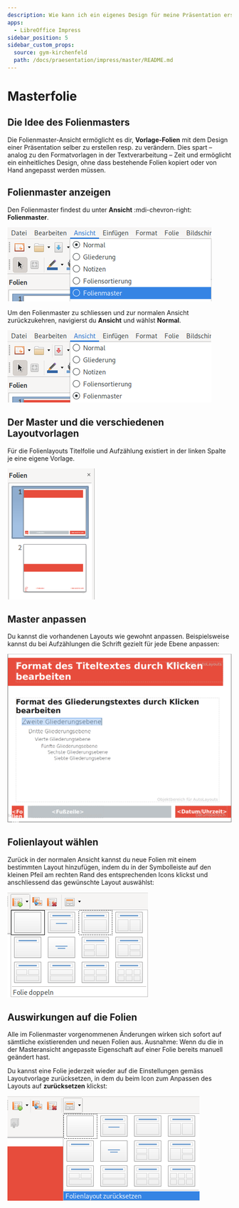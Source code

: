 ```yaml
---
description: Wie kann ich ein eigenes Design für meine Präsentation erstellen?
apps:
  - LibreOffice Impress
sidebar_position: 5
sidebar_custom_props:
  source: gym-kirchenfeld
  path: /docs/praesentation/impress/master/README.md
---
```


# Masterfolie



## Die Idee des Folienmasters
Die Folienmaster-Ansicht ermöglicht es dir, **Vorlage-Folien** mit dem Design einer Präsentation selber zu erstellen resp. zu verändern. Dies spart – analog zu den Formatvorlagen in der Textverarbeitung – Zeit und ermöglicht ein einheitliches Design, ohne dass bestehende Folien kopiert oder von Hand angepasst werden müssen.


## Folienmaster anzeigen
Den Folienmaster findest du unter __Ansicht__ :mdi-chevron-right: __Folienmaster__.

![](./images/folienmaster-anzeigen.lo.png)

Um den Folienmaster zu schliessen und zur normalen Ansicht zurückzukehren, navigierst du __Ansicht__ und wählst __Normal__.

![](./images/folienmaster-schliessen.lo.png)


## Der Master und die verschiedenen Layoutvorlagen
Für die Folienlayouts Titelfolie und Aufzählung existiert in der linken Spalte je eine eigene Vorlage.

![](./images/verschiedene-layoutvorlagen.lo.png)


## Master anpassen
Du kannst die vorhandenen Layouts wie gewohnt anpassen. Beispielsweise kannst du bei Aufzählungen die Schrift gezielt für jede Ebene anpassen:

![](./images/master-anpassen.lo.png)


## Folienlayout wählen
Zurück in der normalen Ansicht kannst du neue Folien mit einem bestimmten Layout hinzufügen, indem du in der Symbolleiste auf den kleinen Pfeil am rechten Rand des entsprechenden Icons klickst und anschliessend das gewünschte Layout auswählst:

![](./images/layout-waehlen.lo.png)


## Auswirkungen auf die Folien
Alle im Folienmaster vorgenommenen Änderungen wirken sich sofort auf sämtliche existierenden und neuen Folien aus. Ausnahme: Wenn du die in der Masteransicht angepasste Eigenschaft auf einer Folie bereits manuell geändert hast.

Du kannst eine Folie jederzeit wieder auf die Einstellungen gemäss Layoutvorlage zurücksetzen, in dem du beim Icon zum Anpassen des Layouts auf __zurücksetzen__ klickst:

![](./images/layout-zuruecksetzen.lo.png)
